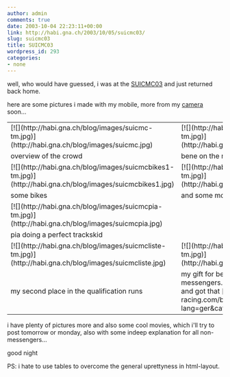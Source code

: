 ```yaml
---
author: admin
comments: true
date: 2003-10-04 22:23:11+00:00
link: http://habi.gna.ch/2003/10/05/suicmc03/
slug: suicmc03
title: SUICMC03
wordpress_id: 293
categories:
- none
---
```


well, who would have guessed, i was at the [SUICMC03](http://www.suicmc03.ch/html/d/hello.html) and just returned back home.  

here are some pictures i made with my mobile, more from my [camera](http://www.dpreview.com/reviews/sonydscp9/) soon...  

<table >
	<tr >
		
<td >[![](http://habi.gna.ch/blog/images/suicmc-tm.jpg)](http://habi.gna.ch/blog/images/suicmc.jpg)
</td>
		
<td >[![](http://habi.gna.ch/blog/images/suicmcbene-tm.jpg)](http://habi.gna.ch/blog/images/suicmcbene.jpg)
</td>
</tr>
<tr >
		
<td >overview of the crowd
</td>
		
<td >bene on the run
</td>
	</tr>
<tr >
		
<td >[![](http://habi.gna.ch/blog/images/suicmcbikes1-tm.jpg)](http://habi.gna.ch/blog/images/suicmcbikes1.jpg)
</td>
		
<td >[![](http://habi.gna.ch/blog/images/suicmcbikes2-tm.jpg)](http://habi.gna.ch/blog/images/suicmcbikes2.jpg)
</td>
	</tr>
<tr >
		
<td >some bikes
</td>
		
<td >and some more
</td>
	</tr>
<tr >
		
<td >[![](http://habi.gna.ch/blog/images/suicmcpia-tm.jpg)](http://habi.gna.ch/blog/images/suicmcpia.jpg)
</td>
	</tr>
<tr >
		
<td >pia doing a perfect trackskid
</td>
	</tr>
	<tr >
		
<td >[![](http://habi.gna.ch/blog/images/suicmcliste-tm.jpg)](http://habi.gna.ch/blog/images/suicmcliste.jpg)
</td>
		
<td >[![](http://habi.gna.ch/blog/images/suicmcbruelle-tm.jpg)](http://habi.gna.ch/blog/images/suicmcbruelle.jpg)
</td>
	</tr>
<tr >
		
<td >my second place in the qualification runs
</td>
		
<td >my gift for being number ten of all swiss bike messengers. (btw: pia won the women main race and got that [gift](http://www.bmc-racing.com/bikes.cfm?lang=ger&catID=4&modID=28)...)
</td>
	</tr>
</table>
  

i have plenty of pictures more and also some cool movies, which i'll try to post tomorrow or monday, also with some indeep explanation for all non-messengers...
  
  

good night


PS: i hate to use tables to overcome the general uprettyness in html-layout.
